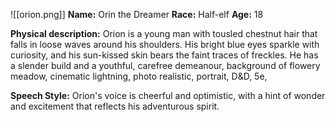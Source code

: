 
![[orion.png]]
**Name:** Orin the Dreamer
**Race:** Half-elf
**Age:** 18

**Physical description:** Orion is a young man with tousled chestnut hair that falls in loose waves around his shoulders. His bright blue eyes sparkle with curiosity, and his sun-kissed skin bears the faint traces of freckles. He has a slender build and a youthful, carefree demeanour, background of flowery meadow, cinematic lightning, photo realistic, portrait, D&D, 5e,

**Speech Style:** Orion's voice is cheerful and optimistic, with a hint of wonder and excitement that reflects his adventurous spirit.